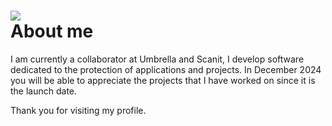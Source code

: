 ![](https://komarev.com/ghpvc/?username=nckgg&color=blueviolet&label=Views)
<br />
About me
============

I am currently a collaborator at Umbrella and Scanit, 
I develop software dedicated to the protection of applications and projects.
In December 2024 you will be able to appreciate the projects that I have worked on since it is the launch date.

Thank you for visiting my profile.
